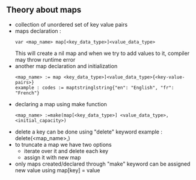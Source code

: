 ## Theory about maps
- collection of unordered set of key value pairs
- maps declaration :
  ```
  var <map_name> map[<key_data_type>]<value_data_type>
  ```
  This will create a nil map and when we try to add values to it, compiler may throw runtime error
- another map declaration and initialization
  ```
  <map_name> := map <key_data_type>]<value_data_type>{<key-value-pairs>}
  example : codes := maptstringlstring{"en": "English", "fr": "French"}
  ```
- declaring a map using make function
  ```
  <map_name> :=make(map[<key_data_type>] <value_data_type>,<initial_capacity>)
  ```
- delete a key can be done using "delete" keyword 
  example : delete(<map_name>,<key>)
- to truncate a map we have two options
  - iterate over it and delete each key
  - assign it with new map
- only maps created/declared through "make" keyword can be assigned new value using map[key] = value